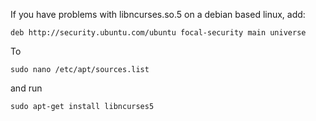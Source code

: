 If you have problems with libncurses.so.5 on a debian based linux, add:

`deb http://security.ubuntu.com/ubuntu focal-security main universe`

To

`sudo nano /etc/apt/sources.list`

and run

`sudo apt-get install libncurses5`